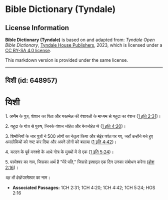 # Bible Dictionary (Tyndale)

## License Information

**Bible Dictionary (Tyndale)** is based on and adapted from: _Tyndale Open Bible Dictionary_, [Tyndale House Publishers](https://tyndaleopenresources.com/), 2023, which is licensed under a [CC BY-SA 4.0 license](https://creativecommons.org/licenses/by-sa/4.0/legalcode.en).

This markdown version is provided under the same license.



--------------------------------

## यिशी (id: 648957)

यिशी
====

1\. अप्पैम के पुत्र, शेशान का पिता और यरहमेल की वंशावली के माध्यम से यहूदा का वंशज ([1 इति 2:31](https://ref.ly/1Chr2:31))।

2\. यहूदा के गोत्र से पुरुष, जिनके वंशज जोहेत और बेनजोहेत थे ([1 इति 4:20](https://ref.ly/1Chr4:20))।

3\. शिमोनियों के चार पुत्रों ने 500 लोगों का नेतृत्व किया और सेईर पर्वत पर गए, जहाँ उन्होंने बचे हुए अमालेकियों को नष्ट कर दिया और अपने लोगों को बसाया ([1 इति 4:42](https://ref.ly/1Chr4:42))।

4\. यरदन के पूर्व मनश्शे के आधे गोत्र के मुख्यों में से एक ([1 इति 5:24](https://ref.ly/1Chr5:24))।

5\. परमेश्वर का नाम, जिसका अर्थ है "मेरे पति," जिससे इस्राएल एक दिन उनका संबोधन करेगा ([होश 2:16](https://ref.ly/Hos2:16))।

*यह भी देखें* परमेश्वर का नाम।

* **Associated Passages:** 1CH 2:31; 1CH 4:20; 1CH 4:42; 1CH 5:24; HOS 2:16

